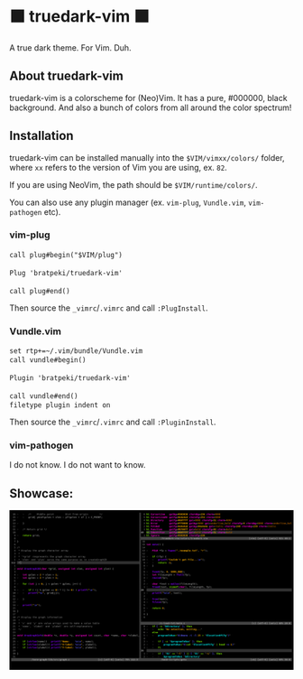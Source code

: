 # ⬛ truedark-vim ⬛

A true dark theme. For Vim. Duh.

## About truedark-vim

truedark-vim is a colorscheme for (Neo)Vim. It has a pure, #000000, black background. And also a bunch of colors from all around the color spectrum!

## Installation

truedark-vim can be installed manually into the `$VIM/vimxx/colors/` folder, where `xx` refers to the version of Vim you are using, ex. `82`.

If you are using NeoVim, the path should be `$VIM/runtime/colors/`.

You can also use any plugin manager (ex. `vim-plug`, `Vundle.vim`, `vim-pathogen` etc).

### vim-plug

```
call plug#begin("$VIM/plug")

Plug 'bratpeki/truedark-vim'

call plug#end()
```
Then source the `_vimrc`/`.vimrc` and call `:PlugInstall`.

### Vundle.vim

```
set rtp+=~/.vim/bundle/Vundle.vim
call vundle#begin()

Plugin 'bratpeki/truedark-vim'

call vundle#end()
filetype plugin indent on
```
Then source the `_vimrc`/`.vimrc` and call `:PluginInstall`.

### vim-pathogen

I do not know. I do not want to know.

## Showcase:

![truedark](./img/ex1.png)
